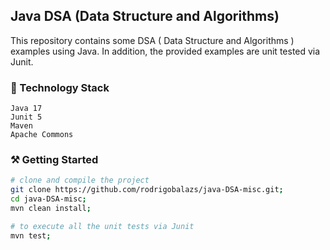 ## Java DSA (Data Structure and Algorithms)

This repository contains some DSA ( Data Structure and Algorithms ) examples using Java. In addition, the provided
examples are unit tested via Junit.

### 🔧 Technology Stack

```
Java 17
Junit 5
Maven
Apache Commons
```

### ⚒️ Getting Started

```bash
# clone and compile the project
git clone https://github.com/rodrigobalazs/java-DSA-misc.git;
cd java-DSA-misc;
mvn clean install;

# to execute all the unit tests via Junit
mvn test;
```